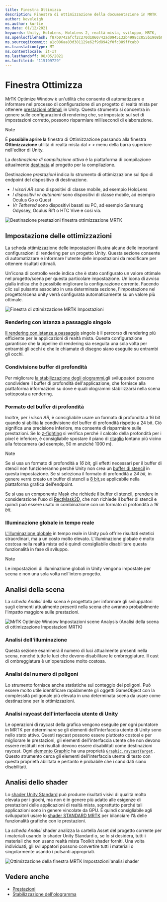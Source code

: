 ```yaml
---
title: Finestra Ottimizza
description: Finestra di ottimizzazione della documentazione in MRTK
author: keveleigh
ms.author: kurtie
ms.date: 01/12/2021
keywords: Unity, HoloLens, HoloLens 2, realtà mista, sviluppo, MRTK,
ms.openlocfilehash: f87b0742afcf2c270d1060742ad0945132b4998cc055b1908b8a1ef17c9a0fe4
ms.sourcegitcommit: a1c086aa83d381129e62f9d8942f0fc889ffcab0
ms.translationtype: MT
ms.contentlocale: it-IT
ms.lasthandoff: 08/05/2021
ms.locfileid: "115199729"
---
```

# <a name="optimize-window"></a>Finestra Ottimizza

MrTK Optimize Window è un'utilità che consente di automatizzare e informare nel processo di configurazione di un progetto di realtà mista per ottenere [prestazioni ottimali](../../performance/perf-getting-started.md) in Unity. Questo strumento si concentra in genere sulle configurazioni di rendering che, se impostate sul set di impostazioni corretto, possono risparmiare millisecondi di elaborazione.

> [!NOTE]
> È **possibile aprire la** finestra di Ottimizzazione passando alla finestra **Ottimizzazione** utilità di realtà mista dal  >    >   menu della barra superiore nell'editor di Unity.

La *destinazione di compilazione attiva* è la piattaforma di compilazione attualmente [destinata](https://docs.unity3d.com/Manual/BuildSettings.html) al progetto per la compilazione.

Destinazione *prestazioni* indica lo strumento di ottimizzazione sul tipo di endpoint del dispositivo di destinazione.

- *I visori AR* sono dispositivi di classe mobile, ad esempio HoloLens
- *I dispositivi vr autonomi* sono dispositivi di classe mobile, ad esempio Oculus Go o Quest
- *Vr Tethered* sono dispositivi basati su PC, ad esempio Samsung Odyssey, Oculus Rift o HTC Vive e così via.

![Destinazione prestazioni finestra ottimizzazione MRTK](../images/performance/OptimizeWindowPerformanceTarget.jpg)

## <a name="setting-optimizations"></a>Impostazione delle ottimizzazioni

La scheda ottimizzazione delle impostazioni illustra alcune delle importanti configurazioni di rendering per un progetto Unity. Questa sezione consente di automatizzare e informare l'utente delle impostazioni da modificare per ottenere risultati ottimali.

Un'icona di controllo verde indica che è stato configurato un valore ottimale nel progetto/scena per questa particolare impostazione. Un'icona di avviso gialla indica che è possibile migliorare la configurazione corrente. Facendo clic sul pulsante associato in una determinata sezione, l'impostazione nel progetto/scena unity verrà configurata automaticamente su un valore più ottimale.

![Finestra di ottimizzazione MRTK Impostazioni](../images/performance/OptimizeWindow_Settings.png)

### <a name="single-pass-instanced-rendering"></a>Rendering con istanza a passaggio singolo

[Il rendering con istanze a passaggio](https://docs.unity3d.com/Manual/SinglePassInstancing.html) singolo è il percorso di rendering più efficiente per le applicazioni di realtà mista. Questa configurazione garantisce che la pipeline di rendering sia eseguita una sola volta per entrambi gli occhi e che le chiamate di disegno siano eseguite su entrambi gli occhi.

### <a name="depth-buffer-sharing"></a>Condivisione buffer di profondità

Per migliorare [la stabilizzazione degli ologrammi,](../../performance/hologram-Stabilization.md)gli sviluppatori possono condividere il buffer di profondità dell'applicazione, che fornisce alla piattaforma informazioni su dove e quali ologrammi stabilizzarsi nella scena sottoposta a rendering.

### <a name="depth-buffer-format"></a>Formato del buffer di profondità

Inoltre, per *i visori AR,* è consigliabile usare un formato di profondità a 16 bit quando si abilita la condivisione del buffer di profondità rispetto a 24 bit. Ciò significa una precisione inferiore, ma consente di risparmiare sulle prestazioni. Se lo [z-fighting](https://en.wikipedia.org/wiki/Z-fighting) si verifica perché il calcolo della profondità per i pixel è inferiore, è consigliabile spostare il piano di [ritaglio](https://docs.unity3d.com/Manual/class-Camera.html) lontano più vicino alla fotocamera (ad esempio, 50 m anziché 1000 m).

> [!NOTE]
> Se si usa un formato di profondità a *16 bit,* gli effetti necessari per il buffer di stencil non funzioneranno perché Unity non crea un [buffer di stencil](https://docs.unity3d.com/ScriptReference/RenderTexture-depth.html) in questa impostazione. Se si seleziona il formato di profondità a *24 bit,* in genere verrà creato un buffer di stencil a [8 bit,](https://docs.unity3d.com/Manual/SL-Stencil.html)se applicabile nella piattaforma grafica dell'endpoint.
>
> Se si usa un componente [Mask](https://docs.unity3d.com/Manual/script-Mask.html) che richiede il buffer di stencil, prendere in considerazione l'uso di [RectMask2D,](https://docs.unity3d.com/Manual/script-RectMask2D.html) che non richiede il buffer di stencil e quindi può essere usato in combinazione con un formato di profondità a *16 bit.*

### <a name="real-time-global-illumination"></a>Illuminazione globale in tempo reale

[L'illuminazione globale](https://docs.unity3d.com/Manual/GIIntro.html) in tempo reale in Unity può offrire risultati estetici straordinari, ma a un costo molto elevato. L'illuminazione globale è molto costosa nella realtà mista ed è quindi consigliabile disabilitare questa funzionalità in fase di sviluppo.

> [!NOTE]
> Le impostazioni di illuminazione globali in Unity vengono impostate per scena e non una sola volta nell'intero progetto.

## <a name="scene-analysis"></a>Analisi della scena

La *scheda Analisi* della scena è progettata per informare gli sviluppatori sugli elementi attualmente presenti nella scena che avranno probabilmente l'impatto maggiore sulle prestazioni.

![MrTK Optimize Window Impostazioni scene Analysis (Analisi della scena di ottimizzazione Impostazioni MRTK)](../images/performance/OptimizeWindow_SceneAnalysis.png)

### <a name="lighting-analysis"></a>Analisi dell'illuminazione

Questa sezione esaminerà il numero di luci attualmente presenti nella scena, nonché tutte le luci che devono disabilitare le ombreggiature. Il cast di ombreggiatura è un'operazione molto costosa.

### <a name="polygon-count-analysis"></a>Analisi del numero di poligoni

Lo strumento fornisce anche statistiche sul conteggio dei poligoni. Può essere molto utile identificare rapidamente gli oggetti GameObject con la complessità poligonale più elevata in una determinata scena da usare come destinazione per le ottimizzazioni.

### <a name="unity-ui-raycast-analysis"></a>Analisi raycast dell'interfaccia utente di Unity

Le operazioni di raycast della grafica vengono eseguite per ogni puntatore in MRTK per determinare se gli elementi dell'interfaccia utente di Unity sono nello stato attivo. Questi raycast possono essere piuttosto costosi e per migliorare le prestazioni, gli elementi dell'interfaccia utente che non devono essere restituiti nei risultati devono essere disabilitati come destinazioni raycast. Ogni [elemento Graphic](https://docs.unity3d.com/2018.4/Documentation/ScriptReference/UI.Graphic.html) ha una proprietà [`Graphic.raycastTarget`](https://docs.unity3d.com/2018.4/Documentation/ScriptReference/UI.Graphic-raycastTarget.html) . Questo strumento cerca gli elementi dell'interfaccia utente di testo con questa proprietà abilitata e pertanto è probabile che i candidati siano disabilitati.

## <a name="shader-analysis"></a>Analisi dello shader

Lo [shader Unity Standard](https://docs.unity3d.com/Manual/shader-StandardShader.html) può produrre risultati visivi di qualità molto elevata per i giochi, ma non è in genere più adatto alle esigenze di prestazioni delle applicazioni di realtà mista, soprattutto perché tali applicazioni sono in genere vincolate da GPU. È quindi consigliabile agli sviluppatori usare lo [shader STANDARD MRTK](../rendering/mrtk-standard-shader.md) per bilanciare l'& delle funzionalità grafiche con le prestazioni.

La *scheda Analisi* shader analizza la cartella Asset del progetto corrente per i materiali usando lo shader Unity Standard o, se lo si desidera, tutti i materiali che non usano realtà mista Toolkit shader forniti. Una volta individuati, gli sviluppatori possono convertire tutti i materiali o singolarmente usando i pulsanti appropriati.

![Ottimizzazione della finestra MRTK Impostazioni'analisi shader](../images/performance/OptimizeWindow_ShaderAnalysis.png)

## <a name="see-also"></a>Vedere anche

- [Prestazioni](../../performance/perf-getting-started.md)
- [Stabilizzazione dell'ologramma](../../performance/hologram-stabilization.md)

